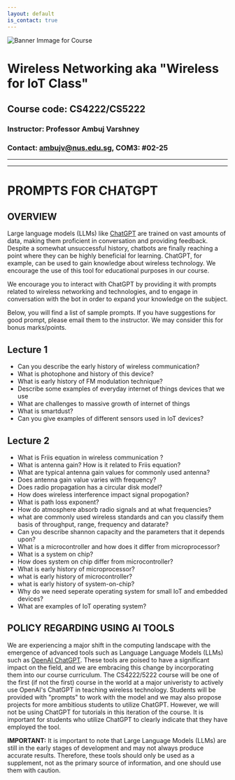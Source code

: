 ```yaml
---
layout: default
is_contact: true
---
```


![Banner Immage for Course](cs4222_banner.png)  

# Wireless Networking aka "Wireless for IoT Class"
## Course code: CS4222/CS5222  
### Instructor: Professor Ambuj Varshney
### Contact: [ambujv@nus.edu.sg](mailto:ambujv@nus.edu.sg), COM3: #02-25     

----
****

# PROMPTS FOR CHATGPT

## OVERVIEW
Large language models (LLMs) like [ChatGPT](https://chat.openai.com/chat) are trained on vast amounts of data, making them proficient in conversation and providing feedback. Despite a somewhat unsuccessful history, chatbots are finally reaching a point where they can be highly beneficial for learning. ChatGPT, for example, can be used to gain knowledge about wireless technology. We encourage the use of this tool for educational purposes in our course.

We encourage you to interact with ChatGPT by providing it with prompts related to wireless networking and technologies, and to engage in conversation with the bot in order to expand your knowledge on the subject.   

Below, you will find a list of sample prompts. If you have suggestions for good prompt, please email them to the instructor. We may consider this for bonus marks/points.

## Lecture 1

* Can you describe the early history of wireless communication?
* What is photophone and history of this device?
* What is early history of FM modulation technique?
* Describe some examples of everyday internet of things devices that we use
* What are challenges to massive growth of internet of things
* What is smartdust?
* Can you give examples of different sensors used in IoT devices?

## Lecture 2

* What is Friis equation in wireless communication ?
* What is antenna gain? How is it related to Friis equation?
* What are typical antenna gain values for commonly used antenna?
* Does antenna gain value varies with frequency?
* Does radio propagation  has a circular disk model?
* How does wireless interference impact signal propogation?
* What is path loss exponent?
* How do atmosphere absorb radio signals and at what frequencies?
* what are commonly used wireless standards and can you classify them basis of throughput, range, frequency and datarate?
* Can you describe shannon capacity and the parameters that it depends upon?
* What is a microcontroller and how does it differ from microprocessor?
* What is a system on chip?
* How does system on chip differ from microcontroller?
* What is early history of microprocessor?
* what is early history of microcontroller?
* what is early history of system-on-chip?
* Why do we need seperate operating system for small IoT and embedded devices?
* What are examples of IoT operating system?



## POLICY REGARDING USING AI TOOLS

We are experiencing a major shift in the computing landscape with the emergence of advanced tools such as Language Language Models (LLMs) such as [OpenAI ChatGPT](https://chat.openai.com/chat). These tools are poised to have a significant impact on the field, and we are embracing this change by incorporating them into our course curriculum. The CS4222/5222 course will be one of the first (if not the first) course in the world at a major univeristy to actively use OpenAI's ChatGPT in teaching wireless technology. Students will be provided with "prompts" to work with the model and we may also propose projects for more ambitious students to utilize ChatGPT. However, we will not be using ChatGPT for tutorials in this iteration of the course. It is important for students who utilize ChatGPT to clearly indicate that they have employed the tool.

**IMPORTANT:** It is important to note that Large Language Models (LLMs) are still in the early stages of development and may not always produce accurate results. Therefore, these tools should only be used as a supplement, not as the primary source of information, and one should use them with caution.
